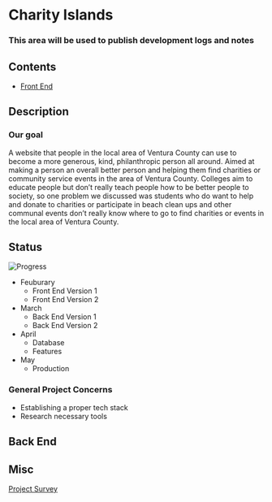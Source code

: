# Charity Islands

### This area will be used to publish development logs and notes

## Contents

- [Front End](FrontEnd.md)

## Description

### Our goal

A website that people in the local area of Ventura County can use to become a more generous, kind, philanthropic person all around. Aimed at making a person an overall better person and helping them find charities or community service events in the area of Ventura County. Colleges aim to educate people but don’t really teach people how to be better people to society, so one problem we discussed was students who do want to help and donate to charities or participate in beach clean ups and other communal events don’t really know where to go to find charities or events in the local area of Ventura County.

## Status

![Progress](https://progress-bar.dev/9/?scale=100&title=progress&width=1000&color=856A5D&suffix=%)

- Feuburary
  - Front End Version 1
  - Front End Version 2
- March
  - Back End Version 1
  - Back End Version 2
- April
  - Database
  - Features
- May
  - Production

### General Project Concerns

- Establishing a proper tech stack
- Research necessary tools

## Back End

## Misc

[Project Survey](https://forms.gle/MwgDAqQs4hGCz9PQ9)
